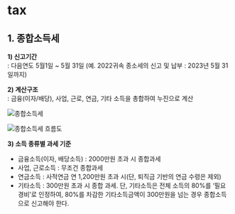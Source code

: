 # tax

## 1. 종합소득세

__1) 신고기간__
<br/>: 다음연도 5월1일 ~ 5월 31일 (예. 2022귀속 종소세의 신고 및 납부 : 2023년 5월 31일까지) 

__2) 계산구조__
<br/>: 금융(이자/배당), 사업, 근로, 연금, 기타 소득을 총합하여 누진으로 계산

![종합소득세](https://blog.kakaocdn.net/dn/db45VT/btqNpd0aoJl/QFkOjSRVzMedhK6rEIM2j1/img.jpg)

![종합소득세 흐름도](https://img.stibee.com/36518_1651472344.jpg)

__3) 소득 종류별 과세 기준__
 - 금융소득(이자, 배당소득) : 2000만원 초과 시 종합과세
 - 사업, 근로소득 : 무조건 종합과세
 - 연금소득 : 사적연금 연 1,200만원 초과 시(단, 퇴직금 
   기반의 연금 수령은 제외)
 - 기타소득 : 300만원 초과 시 종합 과세. 단, 기타소득은 
   전체 소득의 80%를 ‘필요경비’로 인정하여, 80%를 차감한     기타소득금액이 300만원을 넘는 경우 종합소득으로 
   신고해야 한다.